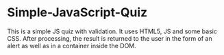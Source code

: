 # Simple-JavaScript-Quiz

This is a simple JS quiz with validation. It uses HTML5, JS and some basic CSS. After processing, the result is returned to the user in the form of an alert as well as in a container inside the DOM.
